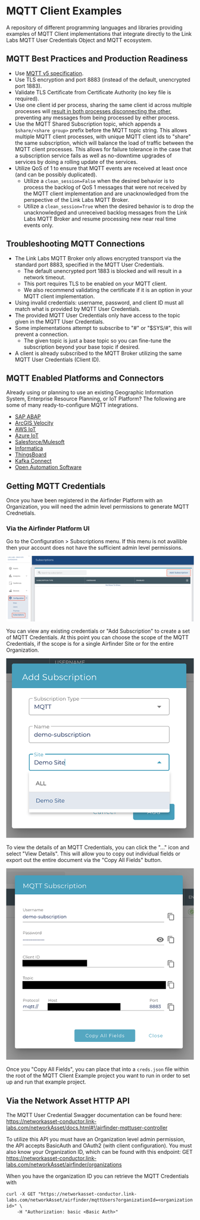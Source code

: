 # MQTT Client Examples

A repository of different programming languages and libraries providing examples of MQTT Client implementations that integrate directly to the Link Labs MQTT User Credentials Object and MQTT ecosystem.

## MQTT Best Practices and Production Readiness

* Use [MQTT v5 specification](https://docs.oasis-open.org/mqtt/mqtt/v5.0/mqtt-v5.0.html).
* Use TLS encryption and port 8883 (instead of the default, unencrypted port 1883).
* Validate TLS Certificate from Certificate Authority (no key file is required).
* Use one client id per process, sharing the same client id across multiple processes will [result in both processes disconnecting the other](https://docs.oasis-open.org/mqtt/mqtt/v5.0/os/mqtt-v5.0-os.html#_Toc3901073), preventing any messages from being processed by either process.
* Use the MQTT Shared Subscription topic, which appends a `$share/<share group>` prefix before the MQTT topic string. This allows multiple MQTT client processes, with unique MQTT client ids to "share" the same subscription, which will balance the load of traffic between the MQTT client processes. This allows for failure tolerance in the case that a subscription service fails as well as no-downtime upgrades of services by doing a rolling update of the services.
* Utilize QoS of 1 to ensure that MQTT events are received at least once (and can be possibly duplicated).
  - Utilize a `clean_session=False` when the desired behavior is to process the backlog of QoS 1 messages that were not received by the MQTT client implementation and are unacknowledged from the perspective of the Link Labs MQTT Broker.
  -  Utilize a `clean_session=True` when the desired behavior is to drop the unacknowledged and unreceived backlog messages from the Link Labs MQTT Broker and resume processing new near real time events only. 

## Troubleshooting MQTT Connections

* The Link Labs MQTT Broker only allows encrypted transport via the standard port 8883, specified in the MQTT User Credentials.
  - The default unencrypted port 1883 is blocked and will result in a network timeout.
  - This port requires TLS to be enabled on your MQTT client.
   - We also recommend validating the certificate if it is an option in your MQTT client implementation.
* Using invalid credentials: username, password, and client ID must all match what is provided by MQTT User Credentials.
* The provided MQTT User Credentials only have access to the topic given in the MQTT User Credentials.
* Some implementations attempt to subscribe to "#" or "$SYS/#", this will prevent a connection.
  - The given topic is just a base topic so you can fine-tune the subscription beyond your base topic if desired.
* A client is already subscribed to the MQTT Broker utilizing the same MQTT User Credentials (Client ID).

## MQTT Enabled Platforms and Connectors

Already using or planning to use an existing Geographic Information System, Enterprise Resource Planning, or IoT Platform? The following are some of many ready-to-configure MQTT integrations.

- [SAP ABAP](https://help.sap.com/docs/ABAP_PLATFORM_NEW/05d041d3df1a4595a3c45f57c15e2325/e6dc0df73a62417eb8f09deb270bb34e.html)
- [ArcGIS Velocity](https://doc.arcgis.com/en/iot/ingest/mqtt.htm)
- [AWS IoT](https://docs.aws.amazon.com/greengrass/v2/developerguide/mqtt-bridge-component.html)
- [Azure IoT](https://learn.microsoft.com/en-us/azure/iot-operations/connect-to-cloud/howto-configure-mqtt-bridge)
- [Salesforce/Mulesoft](https://docs.mulesoft.com/mqtt3-connector/latest/)
- [Informatica](https://docs.informatica.com/integration-cloud/cloud-mass-ingestion/current-version/mass-ingestion-streaming/mass-ingestion-streaming/mass-ingestion-streaming-sources/mqtt-sources.html)
- [ThingsBoard](https://thingsboard.io/docs/iot-gateway/config/mqtt/)
- [Kafka Connect](https://docs.confluent.io/kafka-connectors/mqtt/current/mqtt-source-connector/overview.html)
- [Open Automation Software](https://openautomationsoftware.com/products/communications/mqtt-connector/)

## Getting MQTT Credentials

Once you have been registered in the Airfinder Platform with an Organization, you will need the admin level permissions to generate MQTT Crednetials.

### Via the Airfinder Platform UI

Go to the Configuration > Subscriptions menu. If this menu is not availible then your account does not have the sufficient admin level permissions.

![](https://raw.githubusercontent.com/LinkLabs/mqtt-client-examples/main/docs/airfinder_platform_mqtt_subscription_page.png)

You can view any existing credentials or "Add Subscription" to create a set of MQTT Credentials. At this point you can choose the scope of the MQTT Credentials, if the scope is for a single Airfinder Site or for the entire Organization.

![](https://github.com/LinkLabs/mqtt-client-examples/blob/main/docs/airfinder_platform_create_mqtt_subscription.png)

To view the details of an MQTT Credentials, you can click the "..." icon and select "View Details". This will allow you to copy out individual fields or export out the entire document via the "Copy All Fields" button.

![](https://github.com/LinkLabs/mqtt-client-examples/blob/main/docs/airfinder_platform_get_mqtt_credentials.png)

Once you "Copy All Fields", you can place that into a `creds.json` file within the root of the MQTT Client Example project you want to run in order to set up and run that example project.

## Via the Network Asset HTTP API

The MQTT User Credential Swagger documentation can be found here: https://networkasset-conductor.link-labs.com/networkAsset/docs.html#!/airfinder-mqttuser-controller

To utilize this API you must have an Organization level admin permission, the API accepts BasicAuth and OAuth2 (with client configuration). You must also know your Organization ID, which can be found with this endpoint: GET https://networkasset-conductor.link-labs.com/networkAsset/airfinder/organizations

When you have the organization ID you can retrieve the MQTT Credentials with

```
curl -X GET "https://networkasset-conductor.link-labs.com/networkAsset/airfinder/mqttUsers?organizationId=<organization id>" \
    -H "Authorization: basic <Basic Auth>"
```
